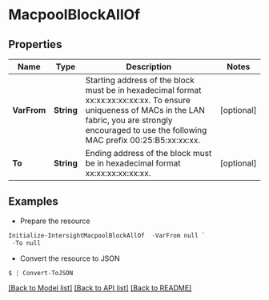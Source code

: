 # MacpoolBlockAllOf
## Properties

Name | Type | Description | Notes
------------ | ------------- | ------------- | -------------
**VarFrom** | **String** | Starting address of the block must be in hexadecimal format xx:xx:xx:xx:xx:xx. To ensure uniqueness of MACs in the LAN fabric, you are strongly encouraged to use the following MAC prefix 00:25:B5:xx:xx:xx. | [optional] 
**To** | **String** | Ending address of the block must be in hexadecimal format xx:xx:xx:xx:xx:xx. | [optional] 

## Examples

- Prepare the resource
```powershell
Initialize-IntersightMacpoolBlockAllOf  -VarFrom null `
 -To null
```

- Convert the resource to JSON
```powershell
$ | Convert-ToJSON
```

[[Back to Model list]](../README.md#documentation-for-models) [[Back to API list]](../README.md#documentation-for-api-endpoints) [[Back to README]](../README.md)


